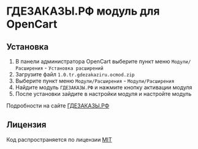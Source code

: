 # ГДЕЗАКАЗЫ.РФ модуль для OpenCart

## Установка

1) В панели администратора OpenCart выберите пункт меню `Модули/Расширения` - `Установка расширений`
2) Загрузите файл `1.0.tr.gdezakaziru.ocmod.zip`
3) Выберите пункт меню `Модули/Расширения` - `Модули/Расширения`
4) Найдите модуль `ГДЕЗАКАЗЫ.РФ` и нажмите кнопку активации модуля
5) После установки зайдите в настройки модуля и настройте модуль

Подробности на сайте [ГДЕЗАКАЗЫ.РФ](https://гдезаказы.рф/)

## Лицензия

Код распространяется по лицензии [MIT](https://ru.wikipedia.org/wiki/%D0%9B%D0%B8%D1%86%D0%B5%D0%BD%D0%B7%D0%B8%D1%8F_MIT)
